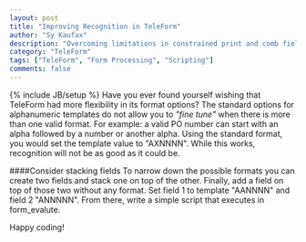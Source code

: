 ```yaml
---
layout: post
title: "Improving Recognition in TeleForm"
author: "Sy Kaufax"
description: "Overcoming limitations in constrained print and comb fields."
category: "TeleForm"
tags: ["TeleForm", "Form Processing", "Scripting"]
comments: false
---
```

{% include JB/setup %}
Have you ever found yourself wishing that TeleForm had more flexibility in its format options? The standard options for alphanumeric templates do not allow you to <em>"fine tune"</em> when there is more than one valid format. For example: a valid PO number can start with an alpha followed by a number or another alpha. Using the standard format, you would set the template value to "AXNNNN". While this works, recognition will not be as good as it could be.

####Consider stacking fields
To narrow down the possible formats you can create two fields and stack one on top of the other. Finally, add a field on top of those two without any format. Set field 1 to template "AANNNN" and field 2 "ANNNNN". From there, write a simple script that executes in form_evalute.

<script src="https://gist.github.com/sykaufax/7313211.js"></script>

Happy coding!

